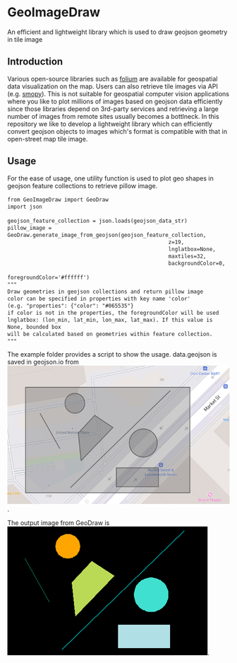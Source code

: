 # GeoImageDraw
An efficient and lightweight library which is used to draw geojson geometry in tile image 


Introduction
--
Various open-source libraries such as [folium](https://github.com/python-visualization/folium) are available for geospatial data visualization on the map.
Users can also retrieve tile images via API (e.g. [smopy](https://github.com/rossant/smopy)). This is not suitable for geospatial computer vision applications where you like to
plot millions of images based on geojson data efficiently since those libraries depend on 3rd-party services and retrieving a large number of images from remote sites usually becomes a bottlneck. In this repository we like to develop a lightweight library which can efficiently convert geojson objects to images which's format is compatible with that in open-street map tile image.

Usage
--
For the ease of usage, one utility function is used to plot geo shapes in geojson feature collections to retrieve pillow image.

```
from GeoImageDraw import GeoDraw
import json

geojson_feature_collection = json.loads(geojson_data_str)
pillow_image = GeoDraw.generate_image_from_geojson(geojson_feature_collection, 
                                                   z=19,
                                                   lnglatbox=None,
                                                   maxtiles=32,
                                                   backgroundColor=0,
                                                   foregroundColor='#ffffff')
"""
Draw geometries in geojson collections and return pillow image
color can be specified in properties with key name 'color' 
(e.g. "properties": {"color": "#065535"}
if color is not in the properties, the foregroundColor will be used
lnglatbox: (lon_min, lat_min, lon_max, lat_max). If this value is None, bounded box
will be calculated based on geometries within feature collection.
"""

```

The example folder provides a script to show the usage.  data.geojson is saved in geojson.io from ![SF_street](./examples/SF_street.png).

The output image from GeoDraw is ![geo_plot](./examples/geo_plot.png).







